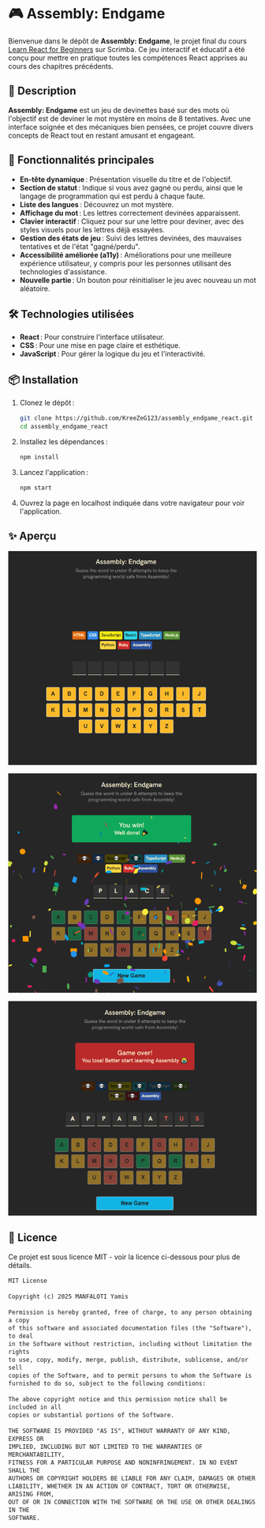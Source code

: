 # 🎮 Assembly: Endgame  

Bienvenue dans le dépôt de **Assembly: Endgame**, le projet final du cours [Learn React for Beginners](https://scrimba.com/learn/learnreact) sur Scrimba. Ce jeu interactif et éducatif a été conçu pour mettre en pratique toutes les compétences React apprises au cours des chapitres précédents.  

## 📜 Description  

**Assembly: Endgame** est un jeu de devinettes basé sur des mots où l'objectif est de deviner le mot mystère en moins de 8 tentatives. Avec une interface soignée et des mécaniques bien pensées, ce projet couvre divers concepts de React tout en restant amusant et engageant.  

## 🚀 Fonctionnalités principales  

- **En-tête dynamique** : Présentation visuelle du titre et de l'objectif.  
- **Section de statut** : Indique si vous avez gagné ou perdu, ainsi que le langage de programmation qui est perdu à chaque faute.  
- **Liste des langues** : Découvrez un mot mystère.  
- **Affichage du mot** : Les lettres correctement devinées apparaissent.  
- **Clavier interactif** : Cliquez pour sur une lettre pour deviner, avec des styles visuels pour les lettres déjà essayées.  
- **Gestion des états de jeu** : Suivi des lettres devinées, des mauvaises tentatives et de l'état "gagné/perdu".  
- **Accessibilité améliorée (a11y)** : Améliorations pour une meilleure expérience utilisateur, y compris pour les personnes utilisant des technologies d'assistance.  
- **Nouvelle partie** : Un bouton pour réinitialiser le jeu avec nouveau un mot aléatoire.  

## 🛠️ Technologies utilisées  

- **React** : Pour construire l'interface utilisateur.  
- **CSS** : Pour une mise en page claire et esthétique.  
- **JavaScript** : Pour gérer la logique du jeu et l'interactivité.  

## 📦 Installation  

1. Clonez le dépôt :  
   ```bash  
   git clone https://github.com/KreeZeG123/assembly_endgame_react.git
   cd assembly_endgame_react
   ```  

2. Installez les dépendances :  
   ```bash  
   npm install  
   ```  

3. Lancez l'application :  
   ```bash  
   npm start  
   ```  

4. Ouvrez la page en localhost indiquée dans votre navigateur pour voir l'application.

## ✨ Aperçu

![Aperçu de Tenzies nouvelle partie](assembly-endgame-new-game.png)

![Aperçu de Tenzies victoire](assembly-endgame-victory.png)

![Aperçu de Tenzies défaite](assembly-endgame-defeate.png)

## 📄 Licence

Ce projet est sous licence MIT - voir la licence ci-dessous pour plus de détails.

```
MIT License

Copyright (c) 2025 MANFALOTI Yamis

Permission is hereby granted, free of charge, to any person obtaining a copy
of this software and associated documentation files (the "Software"), to deal
in the Software without restriction, including without limitation the rights
to use, copy, modify, merge, publish, distribute, sublicense, and/or sell
copies of the Software, and to permit persons to whom the Software is
furnished to do so, subject to the following conditions:

The above copyright notice and this permission notice shall be included in all
copies or substantial portions of the Software.

THE SOFTWARE IS PROVIDED "AS IS", WITHOUT WARRANTY OF ANY KIND, EXPRESS OR
IMPLIED, INCLUDING BUT NOT LIMITED TO THE WARRANTIES OF MERCHANTABILITY,
FITNESS FOR A PARTICULAR PURPOSE AND NONINFRINGEMENT. IN NO EVENT SHALL THE
AUTHORS OR COPYRIGHT HOLDERS BE LIABLE FOR ANY CLAIM, DAMAGES OR OTHER
LIABILITY, WHETHER IN AN ACTION OF CONTRACT, TORT OR OTHERWISE, ARISING FROM,
OUT OF OR IN CONNECTION WITH THE SOFTWARE OR THE USE OR OTHER DEALINGS IN THE
SOFTWARE.
```

